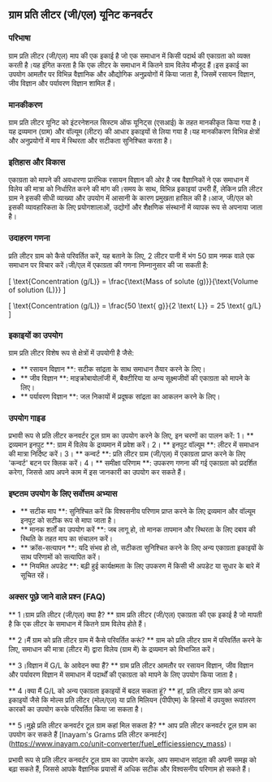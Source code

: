 ## ग्राम प्रति लीटर (जी/एल) यूनिट कनवर्टर

### परिभाषा
ग्राम प्रति लीटर (जी/एल) माप की एक इकाई है जो एक समाधान में किसी पदार्थ की एकाग्रता को व्यक्त करती है।यह इंगित करता है कि एक लीटर के समाधान में कितने ग्राम विलेय मौजूद हैं।इस इकाई का उपयोग आमतौर पर विभिन्न वैज्ञानिक और औद्योगिक अनुप्रयोगों में किया जाता है, जिसमें रसायन विज्ञान, जीव विज्ञान और पर्यावरण विज्ञान शामिल हैं।

### मानकीकरण
ग्राम प्रति लीटर यूनिट को इंटरनेशनल सिस्टम ऑफ यूनिट्स (एसआई) के तहत मानकीकृत किया गया है।यह द्रव्यमान (ग्राम) और वॉल्यूम (लीटर) की आधार इकाइयों से लिया गया है।यह मानकीकरण विभिन्न क्षेत्रों और अनुप्रयोगों में माप में स्थिरता और सटीकता सुनिश्चित करता है।

### इतिहास और विकास
एकाग्रता को मापने की अवधारणा प्रारंभिक रसायन विज्ञान की ओर है जब वैज्ञानिकों ने एक समाधान में विलेय की मात्रा को निर्धारित करने की मांग की।समय के साथ, विभिन्न इकाइयां उभरी हैं, लेकिन प्रति लीटर ग्राम ने इसकी सीधी व्याख्या और उपयोग में आसानी के कारण प्रमुखता हासिल की है।आज, जी/एल को इसकी व्यावहारिकता के लिए प्रयोगशालाओं, उद्योगों और शैक्षणिक संस्थानों में व्यापक रूप से अपनाया जाता है।

### उदाहरण गणना
प्रति लीटर ग्राम को कैसे परिवर्तित करें, यह बताने के लिए, 2 लीटर पानी में भंग 50 ग्राम नमक वाले एक समाधान पर विचार करें।जी/एल में एकाग्रता की गणना निम्नानुसार की जा सकती है:

\[ \text{Concentration (g/L)} = \frac{\text{Mass of solute (g)}}{\text{Volume of solution (L)}} \]

\[ \text{Concentration (g/L)} = \frac{50 \text{ g}}{2 \text{ L}} = 25 \text{ g/L} \]

### इकाइयों का उपयोग
ग्राम प्रति लीटर विशेष रूप से क्षेत्रों में उपयोगी है जैसे:
- ** रसायन विज्ञान **: सटीक सांद्रता के साथ समाधान तैयार करने के लिए।
- ** जीव विज्ञान **: माइक्रोबायोलॉजी में, बैक्टीरिया या अन्य सूक्ष्मजीवों की एकाग्रता को मापने के लिए।
- ** पर्यावरण विज्ञान **: जल निकायों में प्रदूषक सांद्रता का आकलन करने के लिए।

### उपयोग गाइड
प्रभावी रूप से प्रति लीटर कनवर्टर टूल ग्राम का उपयोग करने के लिए, इन चरणों का पालन करें:
1। ** द्रव्यमान इनपुट **: ग्राम में विलेय के द्रव्यमान में प्रवेश करें।
2। ** इनपुट वॉल्यूम **: लीटर में समाधान की मात्रा निर्दिष्ट करें।
3। ** कन्वर्ट **: प्रति लीटर ग्राम (जी/एल) में एकाग्रता प्राप्त करने के लिए 'कन्वर्ट' बटन पर क्लिक करें।
4। ** समीक्षा परिणाम **: उपकरण गणना की गई एकाग्रता को प्रदर्शित करेगा, जिससे आप अपने काम में इस जानकारी का उपयोग कर सकते हैं।

### इष्टतम उपयोग के लिए सर्वोत्तम अभ्यास
- ** सटीक माप **: सुनिश्चित करें कि विश्वसनीय परिणाम प्राप्त करने के लिए द्रव्यमान और वॉल्यूम इनपुट को सटीक रूप से मापा जाता है।
- ** मानक शर्तों का उपयोग करें **: जब लागू हो, तो मानक तापमान और स्थिरता के लिए दबाव की स्थिति के तहत माप का संचालन करें।
- ** क्रॉस-सत्यापन **: यदि संभव हो तो, सटीकता सुनिश्चित करने के लिए अन्य एकाग्रता इकाइयों के साथ परिणामों को सत्यापित करें।
- ** नियमित अपडेट **: बढ़ी हुई कार्यक्षमता के लिए उपकरण में किसी भी अपडेट या सुधार के बारे में सूचित रहें।

### अक्सर पूछे जाने वाले प्रश्न (FAQ)

** 1।ग्राम प्रति लीटर (जी/एल) क्या है? **
ग्राम प्रति लीटर (जी/एल) एकाग्रता की एक इकाई है जो मापती है कि एक लीटर के समाधान में कितने ग्राम विलेय होते हैं।

** 2।मैं ग्राम को प्रति लीटर ग्राम में कैसे परिवर्तित करूं? **
ग्राम को प्रति लीटर ग्राम में परिवर्तित करने के लिए, समाधान की मात्रा (लीटर में) द्वारा विलेय (ग्राम में) के द्रव्यमान को विभाजित करें।

** 3।विज्ञान में G/L के आवेदन क्या हैं? **
ग्राम प्रति लीटर आमतौर पर रसायन विज्ञान, जीव विज्ञान और पर्यावरण विज्ञान में समाधान में पदार्थों की एकाग्रता को मापने के लिए उपयोग किया जाता है।

** 4।क्या मैं G/L को अन्य एकाग्रता इकाइयों में बदल सकता हूं? **
हां, प्रति लीटर ग्राम को अन्य इकाइयों जैसे कि मोल्स प्रति लीटर (मोल/एल) या प्रति मिलियन (पीपीएम) के हिस्सों में उपयुक्त रूपांतरण कारकों का उपयोग करके परिवर्तित किया जा सकता है।

** 5।मुझे प्रति लीटर कनवर्टर टूल ग्राम कहां मिल सकता है? **
आप प्रति लीटर कनवर्टर टूल ग्राम का उपयोग कर सकते हैं [Inayam's Grams प्रति लीटर कनवर्टर] (https://www.inayam.co/unit-converter/fuel_efficiessiency_mass)।

प्रभावी रूप से प्रति लीटर कनवर्टर टूल ग्राम का उपयोग करके, आप समाधान सांद्रता की अपनी समझ को बढ़ा सकते हैं, जिससे आपके वैज्ञानिक प्रयासों में अधिक सटीक और विश्वसनीय परिणाम हो सकते हैं।